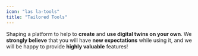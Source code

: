 ```yaml
---
icon: "las la-tools"
title: "Tailored Tools"
---
```


Shaping a platform to help to **create** and **use digital twins on your own**. We **strongly believe** that you will have **new expectations** while using it, and we will be happy to provide **highly valuable** features! 